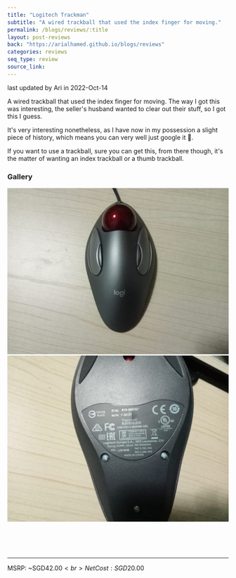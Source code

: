 ```yaml
---
title: "Logitech Trackman"
subtitle: "A wired trackball that used the index finger for moving."
permalink: /blogs/reviews/:title
layout: post-reviews
back: "https://arialhamed.github.io/blogs/reviews"
categories: reviews
seq_type: review
source_link: 
---
```


<timestamp>last updated by Ari in 2022-Oct-14</timestamp>

A wired trackball that used the index finger for moving. The way I got this was interesting, the seller's husband wanted to clear out their stuff, so I got this I guess. 

It's very interesting nonetheless, as I have now in my possession a slight piece of history, which means you can very well just google it 🙂.

If you want to use a trackball, sure you can get this, from there though, it's the matter of wanting an index trackball or a thumb trackball.

### Gallery

<div class="container">
    <div class="row row-cols-2">
        <img src="https://raw.githubusercontent.com/arialhamed/static/main/images/blogs/reviews/Logitech-Trackman-01.jpeg">
        <img src="https://raw.githubusercontent.com/arialhamed/static/main/images/blogs/reviews/Logitech-Trackman-02.jpeg">        
    </div>
</div>

<br><br><br><hr>
MSRP: ~SGD$42.00<br>
Net Cost: SGD$20.00